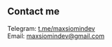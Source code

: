 ## Contact me
Telegram: [t.me/maxsiomindev](https://t.me/maxsiomindev) <br>
Email: [maxsiomindev@gmail.com](mailto:maxsiomindev@gmail.com)
